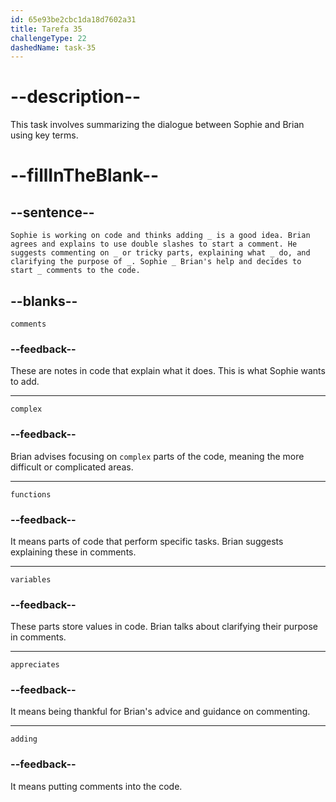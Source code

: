 ```yaml
---
id: 65e93be2cbc1da18d7602a31
title: Tarefa 35
challengeType: 22
dashedName: task-35
---
```


<!--
AUDIO REFERENCE:
Entire dialogue
-->

# --description--

This task involves summarizing the dialogue between Sophie and Brian using key terms.

# --fillInTheBlank--

## --sentence--

`Sophie is working on code and thinks adding _ is a good idea. Brian agrees and explains to use double slashes to start a comment. He suggests commenting on _ or tricky parts, explaining what _ do, and clarifying the purpose of _. Sophie _ Brian's help and decides to start _ comments to the code.`

## --blanks--

`comments`

### --feedback--

These are notes in code that explain what it does. This is what Sophie wants to add.

---

`complex`

### --feedback--

Brian advises focusing on `complex` parts of the code, meaning the more difficult or complicated areas.

---

`functions`

### --feedback--

It means parts of code that perform specific tasks. Brian suggests explaining these in comments.

---

`variables`

### --feedback--

These parts store values in code. Brian talks about clarifying their purpose in comments.

---

`appreciates`

### --feedback--

It means being thankful for Brian's advice and guidance on commenting.

---

`adding`

### --feedback--

It means putting comments into the code.
